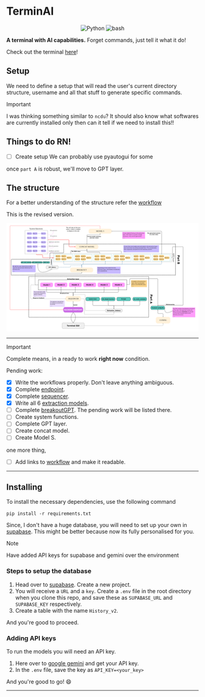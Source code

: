 # TerminAI

<p align="center">
  <img src="https://img.shields.io/badge/Code-Python-informational?style=flat&logo=python&color=blue" alt="Python" />
  <img src="https://img.shields.io/badge/Code-Bash-informational?style=flat&logo=Bash&color=yellow" alt="bash" />
</p>

**A terminal with AI capabilities.** Forget commands, just tell it what it do! 

Check out the terminal [here](./terminal_gui/README.md)!

## Setup

We need to define a setup that will read the user's current directory structure, username and all that stuff to generate specific commands.

> [!IMPORTANT]
> I was thinking something similar to `ncdu`? It should also know what softwares are currently installed only then can it tell if we need to install this!!


## Things to do RN!

- [ ] Create setup
We can probably use pyautogui for some 

once `part A` is robust, we'll move to GPT layer.

## The structure

For a better understanding of the structure refer the [workflow](./idea/README.md)

This is the revised version.

![Architecture](./idea/TerminAI_v4.png)

---

> [!IMPORTANT]
> Complete means, in a ready to work **right now** condition.

Pending work:

- [x] Write the workflows properly. Don't leave anything ambiguous.
- [x] Complete [endpoint](./Backend_endpoint). 
- [x] Complete [sequencer](./Sequencer).
- [x] Write all 6 [extraction models](./extraction_models). 
- [ ] Complete [breakoutGPT](./BreakoutGPT). The pending work will be listed there.
- [ ] Create system functions.
- [ ] Complete GPT layer.
- [ ] Create concat model.
- [ ] Create Model S.

one more thing,

- [ ] Add links to [workflow](./idea/README.md) and make it readable.

---

## Installing

To install the necessary dependencies, use the following command

    pip install -r requirements.txt

Since, I don't have a huge database, you will need to set up your own in [supabase](https://supabase.com/). This might be better because now its fully personalised for you.

> [!NOTE]
> Have added API keys for supabase and gemini over the environment 

### Steps to setup the database

1. Head over to [supabase](https://supabase.com/). Create a new project.
2. You will receive a `URL` and a `key`. Create a `.env` file in the root directory when you clone this repo, and save these as `SUPABASE_URL` and `SUPABASE_KEY` respectively.
3. Create a table with the name `History_v2`.

And you're good to proceed.

### Adding API keys

To run the models you will need an API key. 

1. Here over to [google gemini](https://ai.google.dev/gemini-api/docs/api-key) and get your API key.
2. In the `.env` file, save the key as `API_KEY=<your_key>`

And you're good to go! :smile:

---